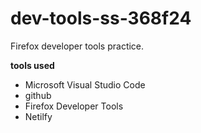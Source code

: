 # dev-tools-ss-368f24
Firefox developer tools practice.

**tools used**
* Microsoft Visual Studio Code
* github
* Firefox Developer Tools
* Netilfy
